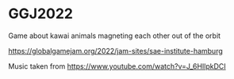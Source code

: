 # GGJ2022

Game about kawai animals magneting each other out of the orbit

https://globalgamejam.org/2022/jam-sites/sae-institute-hamburg

Music taken from https://www.youtube.com/watch?v=J_6HIlpkDCI
